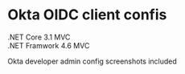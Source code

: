 # Okta OIDC client confis

.NET Core 3.1 MVC  
.NET Framwork 4.6 MVC

Okta developer admin config screenshots included


